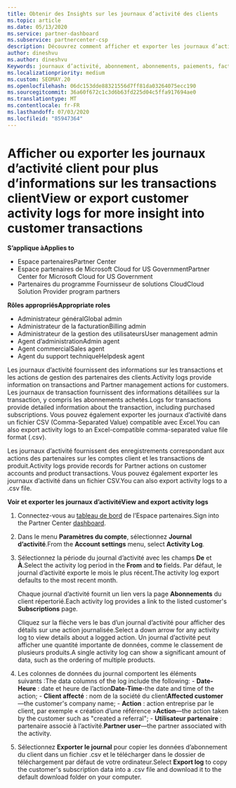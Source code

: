 ```yaml
---
title: Obtenir des Insights sur les journaux d’activité des clients
ms.topic: article
ms.date: 05/13/2020
ms.service: partner-dashboard
ms.subservice: partnercenter-csp
description: Découvrez comment afficher et exporter les journaux d’activité pour obtenir des informations sur les transactions de compte client et d’autres activités de gestion des partenaires liées aux clients.
author: dineshvu
ms.author: dineshvu
Keywords: journaux d’activité, abonnement, abonnements, paiements, facturation, transactions
ms.localizationpriority: medium
ms.custom: SEOMAY.20
ms.openlocfilehash: 06dc153dde88321556d7ff81da03264075ecc190
ms.sourcegitcommit: 36a60f672c1c3d6b63fd225d04c5ffa917694ae0
ms.translationtype: MT
ms.contentlocale: fr-FR
ms.lasthandoff: 07/03/2020
ms.locfileid: "85947364"
---
```

# <a name="view-or-export-customer-activity-logs-for-more-insight-into-customer-transactions"></a><span data-ttu-id="3afef-104">Afficher ou exporter les journaux d’activité client pour plus d’informations sur les transactions client</span><span class="sxs-lookup"><span data-stu-id="3afef-104">View or export customer activity logs for more insight into customer transactions</span></span>

<span data-ttu-id="3afef-105">**S’applique à**</span><span class="sxs-lookup"><span data-stu-id="3afef-105">**Applies to**</span></span>

- <span data-ttu-id="3afef-106">Espace partenaires</span><span class="sxs-lookup"><span data-stu-id="3afef-106">Partner Center</span></span>
- <span data-ttu-id="3afef-107">Espace partenaires de Microsoft Cloud for US Government</span><span class="sxs-lookup"><span data-stu-id="3afef-107">Partner Center for Microsoft Cloud for US Government</span></span>
- <span data-ttu-id="3afef-108">Partenaires du programme Fournisseur de solutions Cloud</span><span class="sxs-lookup"><span data-stu-id="3afef-108">Cloud Solution Provider program partners</span></span>

<span data-ttu-id="3afef-109">**Rôles appropriés**</span><span class="sxs-lookup"><span data-stu-id="3afef-109">**Appropriate roles**</span></span>

- <span data-ttu-id="3afef-110">Administrateur général</span><span class="sxs-lookup"><span data-stu-id="3afef-110">Global admin</span></span>
- <span data-ttu-id="3afef-111">Administrateur de la facturation</span><span class="sxs-lookup"><span data-stu-id="3afef-111">Billing admin</span></span>
- <span data-ttu-id="3afef-112">Administrateur de la gestion des utilisateurs</span><span class="sxs-lookup"><span data-stu-id="3afef-112">User management admin</span></span>
- <span data-ttu-id="3afef-113">Agent d’administration</span><span class="sxs-lookup"><span data-stu-id="3afef-113">Admin agent</span></span>
- <span data-ttu-id="3afef-114">Agent commercial</span><span class="sxs-lookup"><span data-stu-id="3afef-114">Sales agent</span></span>
- <span data-ttu-id="3afef-115">Agent du support technique</span><span class="sxs-lookup"><span data-stu-id="3afef-115">Helpdesk agent</span></span>

<span data-ttu-id="3afef-116">Les journaux d’activité fournissent des informations sur les transactions et les actions de gestion des partenaires des clients.</span><span class="sxs-lookup"><span data-stu-id="3afef-116">Activity logs provide information on transactions and Partner management actions for customers.</span></span> <span data-ttu-id="3afef-117">Les journaux de transaction fournissent des informations détaillées sur la transaction, y compris les abonnements achetés.</span><span class="sxs-lookup"><span data-stu-id="3afef-117">Logs for transactions provide detailed information about the transaction, including purchased subscriptions.</span></span> <span data-ttu-id="3afef-118">Vous pouvez également exporter les journaux d’activité dans un fichier CSV (Comma-Separated Value) compatible avec Excel.</span><span class="sxs-lookup"><span data-stu-id="3afef-118">You can also export activity logs to an Excel-compatible comma-separated value file format (.csv).</span></span>

<span data-ttu-id="3afef-119">Les journaux d’activité fournissent des enregistrements correspondant aux actions des partenaires sur les comptes client et les transactions de produit.</span><span class="sxs-lookup"><span data-stu-id="3afef-119">Activity logs provide records for Partner actions on customer accounts and product transactions.</span></span> <span data-ttu-id="3afef-120">Vous pouvez également exporter les journaux d’activité dans un fichier&nbsp;CSV.</span><span class="sxs-lookup"><span data-stu-id="3afef-120">You can also export activity logs to a .csv file.</span></span>

<span data-ttu-id="3afef-121">**Voir et exporter les journaux d’activité**</span><span class="sxs-lookup"><span data-stu-id="3afef-121">**View and export activity logs**</span></span>

1. <span data-ttu-id="3afef-122">Connectez-vous au [tableau de bord](https://partner.microsoft.com/dashboard) de l’Espace partenaires.</span><span class="sxs-lookup"><span data-stu-id="3afef-122">Sign into the Partner Center [dashboard](https://partner.microsoft.com/dashboard).</span></span>

2. <span data-ttu-id="3afef-123">Dans le menu **Paramètres du compte**, sélectionnez **Journal d’activité**.</span><span class="sxs-lookup"><span data-stu-id="3afef-123">From the **Account settings** menu, select **Activity Log**.</span></span>
2.  <span data-ttu-id="3afef-124">Sélectionnez la période du journal d’activité avec les champs **De** et **À**.</span><span class="sxs-lookup"><span data-stu-id="3afef-124">Select the activity log period in the **From** and **to** fields.</span></span> <span data-ttu-id="3afef-125">Par défaut, le journal d’activité exporte le mois le plus récent.</span><span class="sxs-lookup"><span data-stu-id="3afef-125">The activity log export defaults to the most recent month.</span></span>

    <span data-ttu-id="3afef-126">Chaque journal d’activité fournit un lien vers la page **Abonnements** du client répertorié.</span><span class="sxs-lookup"><span data-stu-id="3afef-126">Each activity log provides a link to the listed customer's **Subscriptions** page.</span></span>

    <span data-ttu-id="3afef-127">Cliquez sur la flèche vers le bas d’un journal d’activité pour afficher des détails sur une action journalisée.</span><span class="sxs-lookup"><span data-stu-id="3afef-127">Select a down arrow for any activity log to view details about a logged action.</span></span> <span data-ttu-id="3afef-128">Un journal d’activité peut afficher une quantité importante de données, comme le classement de plusieurs produits.</span><span class="sxs-lookup"><span data-stu-id="3afef-128">A single activity log can show a significant amount of data, such as the ordering of multiple products.</span></span>

3.   <span data-ttu-id="3afef-129">Les colonnes de données du journal comportent les éléments suivants :</span><span class="sxs-lookup"><span data-stu-id="3afef-129">The data columns of the log include the following:</span></span>
    -   <span data-ttu-id="3afef-130">**Date-Heure** : date et heure de l’action</span><span class="sxs-lookup"><span data-stu-id="3afef-130">**Date-Time**-the date and time of the action;</span></span>
    -   <span data-ttu-id="3afef-131">**Client affecté**&nbsp;: nom de la société du client</span><span class="sxs-lookup"><span data-stu-id="3afef-131">**Affected customer**—the customer's company name;</span></span>
    -   <span data-ttu-id="3afef-132">**Action** : action entreprise par le client, par exemple « création d’une référence »</span><span class="sxs-lookup"><span data-stu-id="3afef-132">**Action**—the action taken by the customer such as "created a referral";</span></span>
    -   <span data-ttu-id="3afef-133">**Utilisateur partenaire** : partenaire associé à l’activité.</span><span class="sxs-lookup"><span data-stu-id="3afef-133">**Partner user**—the partner associated with the activity.</span></span>

4.  <span data-ttu-id="3afef-134">Sélectionnez **Exporter le journal** pour copier les données d’abonnement du client dans un fichier .csv et le télécharger dans le dossier de téléchargement par défaut de votre ordinateur.</span><span class="sxs-lookup"><span data-stu-id="3afef-134">Select **Export log** to copy the customer's subscription data into a .csv file and download it to the default download folder on your computer.</span></span>
    
 

 



